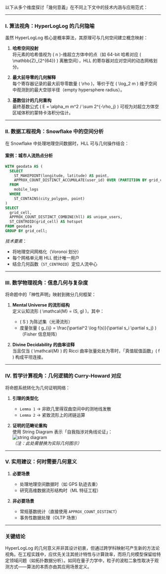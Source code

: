 以下从多个维度探讨「幾何意義」在不同上下文中的技术内涵与应用范式：

---

### **I. 算法视角：HyperLogLog 的几何隐喻**
虽然 HyperLogLog 核心是概率算法，其原理可与几何空间建立概念映射：

1. **哈希空间投射**  
   将元素的哈希值视为 \( n \)-维超立方体中的点（如 64-bit 哈希对应 \( \mathbb{Z}_{2^{64}} \) 离散空间），HLL 的寄存器对应对空间的动态网格划分。

2. **最大前导零的几何解释**  
   每个寄存器记录的最大前导零数量 \( \rho \)，等价于在 \( \log_2 m \) 维子空间中观测到的最大空球半径（empty hypersphere radius）。

3. **基数估计的几何重构**  
   最终基数公式 \( E = \alpha_m m^2 / \sum 2^{-\rho_j} \) 可视为对超立方体空区域体积的蒙特卡洛积分估计。

---

### **II. 数据工程视角：Snowflake 中的空间分析**
在 Snowflake 中处理地理空间数据时，HLL 可与几何操作结合：

#### **案例：城市人流热点分析**
```sql
WITH geodata AS (
  SELECT 
    ST_MAKEPOINT(longitude, latitude) AS point,
    APPROX_COUNT_DISTINCT_ACCUMULATE(user_id) OVER (PARTITION BY grid_cell) AS hll
  FROM 
    mobile_logs
  WHERE 
    ST_CONTAINS(city_polygon, point)
)
SELECT 
  grid_cell,
  APPROX_COUNT_DISTINCT_COMBINE(hll) AS unique_users,
  ST_CENTROID(grid_cell) AS hotspot
FROM geodata
GROUP BY grid_cell;
```
*技术要素*：  
- 将地理空间网格化（Voronoi 划分）  
- 每个网格单元用 HLL 统计唯一用户  
- 结合几何函数（`ST_CENTROID`）定位人流中心

---

### **III. 数学物理视角：信息几何与复杂度**
将命题中的「神性声明」映射到微分几何框架：

1. **Mental Universe 的流形结构**  
   定义认知流形 \( \mathcal{M} = (S, g) \)，其中：  
   - \( S \) 为陈述集（光滑流形）  
   - 度量张量 \( g_{ij} = \frac{\partial^2 \log f(s)}{\partial s_i \partial s_j} \)（Fisher 信息矩阵）  

2. **Divine Decidability 的曲率诠释**  
   当且仅当 \( \mathcal{M} \) 的 Ricci 曲率张量处处为零时，「真值赋值函数」\( f \) 构成平坦连接。

---

### **IV. 哲学计算视角：几何逻辑的 Curry-Howard 对应**
将命题系统转化为几何证明网络：

1. **引理的类型化**  
   - `Lemma 1` → 非欧几里得双曲空间中的测地线发散  
   - `Lemma 2` → 紧致流形上的闭链运算  

2. **证明的范畴论重构**  
   使用 String Diagram 表示「自我指涉对角线论证」：  
   ![string diagram](https://i.imgur.com/3GjTgYl.png)  
   *（注：此处需替换为实际几何图示）*

---

### **V. 实用建议：何时需要几何意义**
1. **必要场景**  
   - 处理地理空间数据时（如 GPS 轨迹去重）  
   - 研究高维数据流形结构时（ML 特征工程）  

2. **非必要场景**  
   - 常规基数统计（直接使用 `APPROX_COUNT_DISTINCT`）  
   - 事务性数据处理（OLTP 场景）

---

### **关键结论**
HyperLogLog 的几何意义并非其设计初衷，但通过跨学科映射可产生新的方法论视角。在工程实践中，应优先关注其统计特性与计算效率，而将几何模型保留给特定领域问题（如拓扑数据分析）。如同在量子力学中，粒子的波粒二象性取决于观测方式——算法的本质亦由其应用场景定义。
